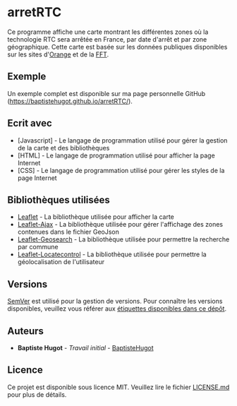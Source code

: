 # arretRTC
Ce programme affiche une carte montrant les différentes zones où la technologie RTC sera arrêtée en France, par date d'arrêt et par zone géographique. Cette carte est basée sur les données publiques disponibles sur les sites d'[Orange](https://reseaux.orange.fr/projets/modernisation-telephonie-fixe) et de la [FFT](https://www.fftelecoms.org/nos-travaux-et-champs-dactions/reseaux/arret-fin-rtc-premieres-zones-devoilees-plaques-10-2018/).

## Exemple
Un exemple complet est disponible sur ma page personnelle GitHub (https://baptistehugot.github.io/arretRTC/).

## Ecrit avec
* [Javascript] - Le langage de programmation utilisé pour gérer la gestion de la carte et des bibliothèques
* [HTML] - Le langage de programmation utilisé pour afficher la page Internet
* [CSS] - Le langage de programmation utilisé pour gérer les styles de la page Internet

## Bibliothèques utilisées
* [Leaflet](https://leafletjs.com/) - La bibliothèque utilisée pour afficher la carte
* [Leaflet-Ajax](https://github.com/calvinmetcalf/leaflet-ajax) - La bibliothèque utilisée pour gérer l'affichage des zones contenues dans le fichier GeoJson
* [Leaflet-Geosearch](https://github.com/smeijer/leaflet-geosearch) - La bibliothèque utilisée pour permettre la recherche par commune
* [Leaflet-Locatecontrol](https://github.com/domoritz/leaflet-locatecontrol) - La bibliothèque utilisée pour permettre la géolocalisation de l'utilisateur

## Versions
[SemVer](http://semver.org/) est utilisé pour la gestion de versions. Pour connaître les versions disponibles, veuillez vous référer aux [étiquettes disponibles dans ce dépôt](https://github.com/BaptisteHugot/arretRTC/releases/).

## Auteurs
* **Baptiste Hugot** - *Travail initial* - [BaptisteHugot](https://github.com/BaptisteHugot)

## Licence
Ce projet est disponible sous licence MIT. Veuillez lire le fichier [LICENSE.md](LICENSE.md) pour plus de détails.